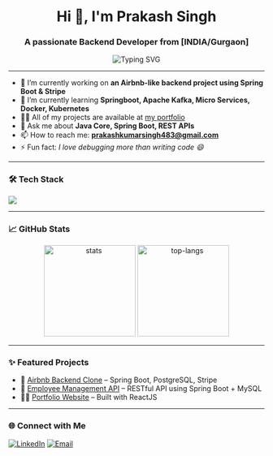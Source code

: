 <h1 align="center">Hi 👋, I'm Prakash Singh</h1>
<h3 align="center">A passionate Backend Developer from [INDIA/Gurgaon]</h3>

<p align="center">
  <img src="https://readme-typing-svg.herokuapp.com?font=Fira+Code&size=22&duration=3000&pause=1000&center=true&vCenter=true&width=435&lines=Welcome+to+my+GitHub!;I+am+a+Backend+Developer;Spring+Boot+%7C+MySQL+%7C+ReactJS;Open+Source+%E2%9D%A4%EF%B8%8F" alt="Typing SVG" />
</p>

---

- 🔭 I’m currently working on **an Airbnb-like backend project using Spring Boot & Stripe**
- 🌱 I’m currently learning **Springboot, Apache Kafka, Micro Services, Docker, Kubernetes**
- 👨‍💻 All of my projects are available at [my portfolio](https://yourportfolio.com)
- 💬 Ask me about **Java Core, Spring Boot, REST APIs**
- 📫 How to reach me: **prakashkumarsingh483@gmail.com**
- ⚡ Fun fact: *I love debugging more than writing code 😄*

---

### 🛠️ Tech Stack

<p align="left">
  <img src="https://skillicons.dev/icons?i=java,spring,mysql,postgresql,react,js,html,css,git,github,postman" />
</p>

---

### 📈 GitHub Stats

<p align="center">
  <img src="https://github-readme-stats.vercel.app/api?username=prakash153&show_icons=true&theme=tokyonight" alt="stats" height="180"/>
  <img src="https://github-readme-stats.vercel.app/api/top-langs/?username=prakash153&layout=compact&theme=tokyonight" alt="top-langs" height="180"/>
</p>

---

### ✨ Featured Projects

- 💼 [Airbnb Backend Clone](https://github.com/prakash153/airbnb-backend) – Spring Boot, PostgreSQL, Stripe
- 🧾 [Employee Management API](https://github.com/prakash153/employee-api) – RESTful API using Spring Boot + MySQL
- 🧑‍💻 [Portfolio Website](https://github.com/prakash153/portfolio-react) – Built with ReactJS

---

### 🌐 Connect with Me

<p align="left">
  <a href="https://www.linkedin.com/in/prakash15/" target="_blank"><img alt="LinkedIn" src="https://img.shields.io/badge/LinkedIn-blue?style=for-the-badge&logo=linkedin&logoColor=white"/></a>
  <a href="prakashkumarsingh483@gmail.com"><img alt="Email" src="https://img.shields.io/badge/Email-D14836?style=for-the-badge&logo=gmail&logoColor=white"/></a>
</p>

